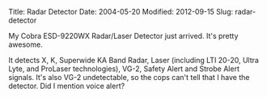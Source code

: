 Title: Radar Detector
Date: 2004-05-20
Modified: 2012-09-15
Slug: radar-detector

My <span class="removed_link">Cobra</span> ESD-9220WX Radar/Laser Detector just arrived. It's pretty awesome.

It detects X, K, Superwide KA Band Radar, Laser (including LTI 20-20, Ultra Lyte, and ProLaser technologies), VG-2, Safety Alert and Strobe Alert signals. It's also VG-2 undetectable, so the cops can't tell that I have the detector.
Did I mention voice alert? 
